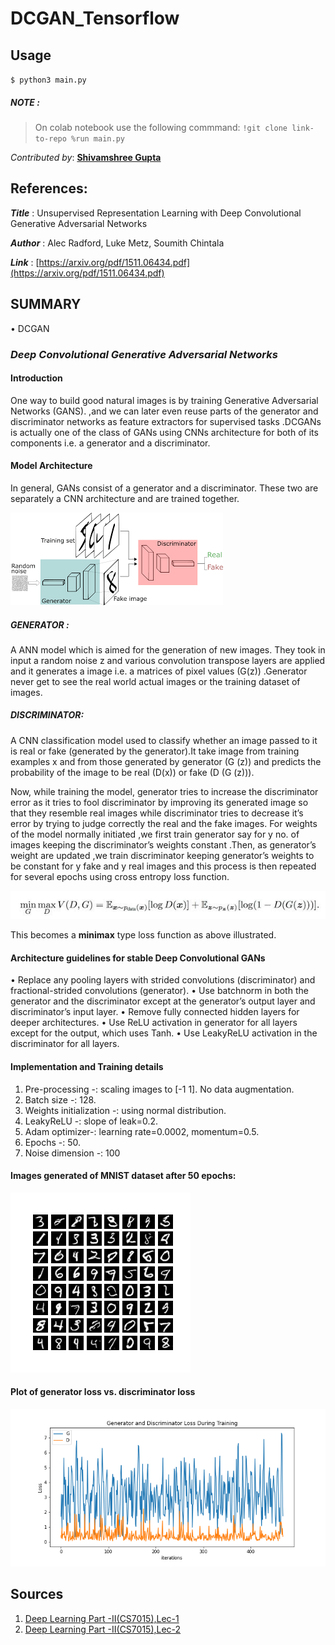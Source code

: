 # DCGAN_Tensorflow

## Usage
`$ python3 main.py`

##### *NOTE* : 
>On colab notebook use the following commmand:
`!git clone link-to-repo
 %run main.py `
 
_Contributed by_: ____[Shivamshree Gupta](https://github.com/shvmshri)____

## References:
___Title___ : Unsupervised Representation Learning with Deep Convolutional Generative Adversarial Networks

___Author___ : Alec Radford, Luke Metz, Soumith Chintala

___Link___ : [https://arxiv.org/pdf/1511.06434.pdf](https://arxiv.org/pdf/1511.06434.pdf)

## SUMMARY
 •	DCGAN
### *Deep Convolutional Generative Adversarial Networks*
#### Introduction	
One way to build good natural images is by training Generative Adversarial Networks (GANS). ,and we can later even reuse parts of the generator and discriminator networks as feature extractors for supervised tasks .DCGANs is actually one of the class of GANs using CNNs architecture for both of its components i.e.  a generator and a discriminator.
#### Model Architecture	
In general, GANs consist of a generator and a discriminator. These two are separately a CNN architecture and are trained together.

![alt text](https://github.com/shvmshri/DCGAN_Tensorflow/blob/master/images/DG.png) 
##### GENERATOR :
A ANN model which is aimed for the generation of new images. They took in input a random noise z and various convolution transpose layers are applied and it generates a image i.e. a matrices of pixel values (G(z)) .Generator never get to see the real world actual images or the training dataset of images.
##### DISCRIMINATOR:
A CNN classification model used to classify whether an image passed to it is real or fake (generated by the generator).It take image from training examples x and from those generated by generator (G (z)) and predicts the probability of the image to be real (D(x)) or fake (D (G (z))).

Now, while training the model, generator tries to increase the discriminator error as it tries to fool discriminator by improving its generated image so that they resemble real images while discriminator tries to decrease it’s error by trying to judge correctly the real and the fake images. For weights of the model normally initiated ,we first train generator say for y no. of images keeping the discriminator’s weights constant .Then, as generator’s weight are updated ,we train discriminator keeping generator’s weights to be constant for y fake and y real images and this process is then repeated for several epochs using cross entropy loss function.

![alt text](https://github.com/shvmshri/DCGAN_Tensorflow/blob/master/images/loss%20eq.jpg) 

This becomes a __minimax__ type loss function as above illustrated.

#### Architecture guidelines for stable Deep Convolutional GANs
  • Replace any pooling layers with strided convolutions (discriminator) and fractional-strided convolutions (generator).
  • Use batchnorm in both the generator and the discriminator except at the generator’s output layer and discriminator’s input layer. 
  • Remove fully connected hidden layers for deeper architectures. 
  • Use ReLU activation in generator for all layers except for the output, which uses Tanh. 
  • Use LeakyReLU activation in the discriminator for all layers.

#### Implementation and Training details
1.	Pre-processing -: scaling images to [-1 1]. No data augmentation.
2.	Batch size -: 128.
3.	Weights initialization -: using normal distribution.
4.	LeakyReLU -: slope of leak=0.2.
5.	Adam optimizer-: learning rate=0.0002, momentum=0.5.
6.	Epochs -: 50.
7.	Noise dimension -: 100

#### Images generated of MNIST dataset after 50 epochs:

![alt text](https://github.com/shvmshri/DCGAN_Tensorflow/blob/master/images/image_at_epoch_0050.png) 

#### Plot of generator loss vs. discriminator loss

![alt text](https://github.com/shvmshri/DCGAN_Tensorflow/blob/master/images/loss_plot.png) 

## Sources
1. [Deep Learning Part -II(CS7015),Lec-1](https://www.youtube.com/watch?v=1ju4qmdtRdY&t=142s)
2. [Deep Learning Part -II(CS7015),Lec-2](https://www.youtube.com/watch?v=uyuYfTMHZM0)



  



